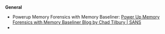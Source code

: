 

**General**


- Powerup Memory Forensics with Memory Baseliner: [Power Up Memory Forensics with Memory Baseliner Blog by Chad Tilbury | SANS](https://www.sans.org/blog/power-up-memory-forensics-with-memory-baseliner/)
- 
